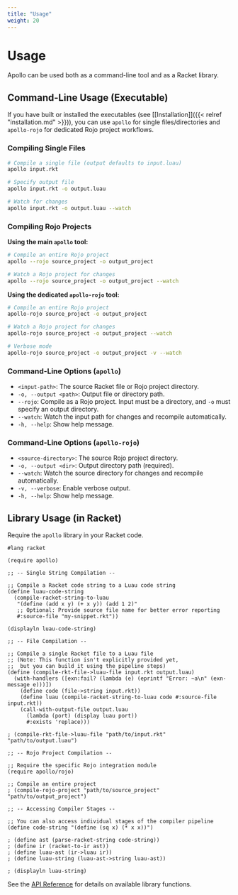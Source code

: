 ```yaml
---
title: "Usage"
weight: 20
---
```


# Usage

Apollo can be used both as a command-line tool and as a Racket library.

## Command-Line Usage (Executable)

If you have built or installed the executables (see [[Installation]]({{< relref "installation.md" >}})), you can use `apollo` for single files/directories and `apollo-rojo` for dedicated Rojo project workflows.

### Compiling Single Files

```bash
# Compile a single file (output defaults to input.luau)
apollo input.rkt

# Specify output file
apollo input.rkt -o output.luau

# Watch for changes
apollo input.rkt -o output.luau --watch
```

### Compiling Rojo Projects

**Using the main `apollo` tool:**

```bash
# Compile an entire Rojo project
apollo --rojo source_project -o output_project

# Watch a Rojo project for changes
apollo --rojo source_project -o output_project --watch
```

**Using the dedicated `apollo-rojo` tool:**

```bash
# Compile an entire Rojo project
apollo-rojo source_project -o output_project

# Watch a Rojo project for changes
apollo-rojo source_project -o output_project --watch

# Verbose mode
apollo-rojo source_project -o output_project -v --watch
```

### Command-Line Options (`apollo`)

-   `<input-path>`: The source Racket file or Rojo project directory.
-   `-o, --output <path>`: Output file or directory path.
-   `--rojo`: Compile as a Rojo project. Input must be a directory, and `-o` must specify an output directory.
-   `--watch`: Watch the input path for changes and recompile automatically.
-   `-h, --help`: Show help message.

### Command-Line Options (`apollo-rojo`)

-   `<source-directory>`: The source Rojo project directory.
-   `-o, --output <dir>`: Output directory path (required).
-   `--watch`: Watch the source directory for changes and recompile automatically.
-   `-v, --verbose`: Enable verbose output.
-   `-h, --help`: Show help message.

## Library Usage (in Racket)

Require the `apollo` library in your Racket code.

```racket
#lang racket

(require apollo)

;; -- Single String Compilation --

;; Compile a Racket code string to a Luau code string
(define luau-code-string
  (compile-racket-string-to-luau 
   "(define (add x y) (+ x y)) (add 1 2)"
   ;; Optional: Provide source file name for better error reporting
   #:source-file "my-snippet.rkt"))

(displayln luau-code-string)

;; -- File Compilation --

;; Compile a single Racket file to a Luau file
;; (Note: This function isn't explicitly provided yet, 
;;  but you can build it using the pipeline steps)
(define (compile-rkt-file->luau-file input.rkt output.luau)
  (with-handlers ([exn:fail? (lambda (e) (eprintf "Error: ~a\n" (exn-message e)))])
    (define code (file->string input.rkt))
    (define luau (compile-racket-string-to-luau code #:source-file input.rkt))
    (call-with-output-file output.luau
      (lambda (port) (display luau port))
      #:exists 'replace)))

; (compile-rkt-file->luau-file "path/to/input.rkt" "path/to/output.luau")

;; -- Rojo Project Compilation --

;; Require the specific Rojo integration module
(require apollo/rojo)

;; Compile an entire project
; (compile-rojo-project "path/to/source_project" "path/to/output_project")

;; -- Accessing Compiler Stages --

;; You can also access individual stages of the compiler pipeline
(define code-string "(define (sq x) (* x x))")

; (define ast (parse-racket-string code-string))
; (define ir (racket-to-ir ast))
; (define luau-ast (ir->luau ir))
; (define luau-string (luau-ast->string luau-ast))

; (displayln luau-string)
```

See the [API Reference](/api/) for details on available library functions. 